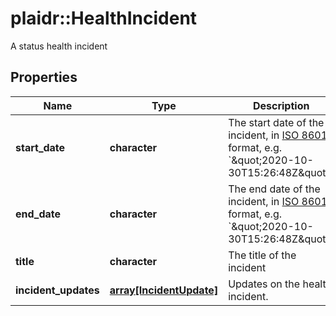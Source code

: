 # plaidr::HealthIncident

A status health incident

## Properties
Name | Type | Description | Notes
------------ | ------------- | ------------- | -------------
**start_date** | **character** | The start date of the incident, in [ISO 8601](https://wikipedia.org/wiki/ISO_8601) format, e.g. &#x60;\&quot;2020-10-30T15:26:48Z\&quot;&#x60;. | 
**end_date** | **character** | The end date of the incident, in [ISO 8601](https://wikipedia.org/wiki/ISO_8601) format, e.g. &#x60;\&quot;2020-10-30T15:26:48Z\&quot;&#x60;. | [optional] 
**title** | **character** | The title of the incident | 
**incident_updates** | [**array[IncidentUpdate]**](IncidentUpdate.md) | Updates on the health incident. | 


